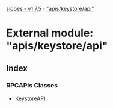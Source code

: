 [slopes - v1.7.5](../README.md) › ["apis/keystore/api"](_apis_keystore_api_.md)

# External module: "apis/keystore/api"

## Index

### RPCAPIs Classes

* [KeystoreAPI](../classes/_apis_keystore_api_.keystoreapi.md)
